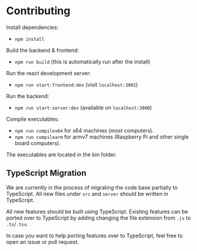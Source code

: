 # Contributing

Install dependencies:

- `npm install`

Build the backend & frontend:

- `npm run build` (this is automatically run after the install)

Run the react development server:

- `npm run start:frontend:dev` (visit `localhost:3001`)

Run the backend:

- `npm run start:server:dev` (available on `localhost:3000`)

Compile executables:

- `npm run compilex64` for x64 machines (most computers).
- `npm run compilearm` for armv7 machines (Raspberry Pi and other single board computers).

The executables are located in the bin folder.

## TypeScript Migration

We are currently in the process of migrating the code base partially to TypeScript.
All new files under `src` and `server` should be written in TypeScript.

All new features should be built using TypeScript.
Existing features can be ported over to TypeScript by adding changing the file extension from `.js` to `.ts`/`.tsx`.

In case you want to help porting features over to TypeScript, feel free to open an issue or pull request.
